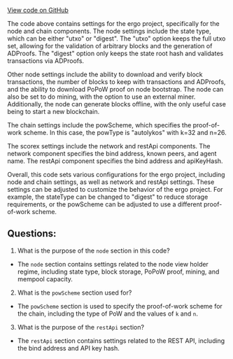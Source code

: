 [View code on GitHub](https://github.com/ergoplatform/ergo/src/it/resources/devnetTemplate.conf)

The code above contains settings for the ergo project, specifically for the node and chain components. The node settings include the state type, which can be either "utxo" or "digest". The "utxo" option keeps the full utxo set, allowing for the validation of arbitrary blocks and the generation of ADProofs. The "digest" option only keeps the state root hash and validates transactions via ADProofs. 

Other node settings include the ability to download and verify block transactions, the number of blocks to keep with transactions and ADProofs, and the ability to download PoPoW proof on node bootstrap. The node can also be set to do mining, with the option to use an external miner. Additionally, the node can generate blocks offline, with the only useful case being to start a new blockchain. 

The chain settings include the powScheme, which specifies the proof-of-work scheme. In this case, the powType is "autolykos" with k=32 and n=26. 

The scorex settings include the network and restApi components. The network component specifies the bind address, known peers, and agent name. The restApi component specifies the bind address and apiKeyHash. 

Overall, this code sets various configurations for the ergo project, including node and chain settings, as well as network and restApi settings. These settings can be adjusted to customize the behavior of the ergo project. For example, the stateType can be changed to "digest" to reduce storage requirements, or the powScheme can be adjusted to use a different proof-of-work scheme.
## Questions: 
 1. What is the purpose of the `node` section in this code?
- The `node` section contains settings related to the node view holder regime, including state type, block storage, PoPoW proof, mining, and mempool capacity.

2. What is the `powScheme` section used for?
- The `powScheme` section is used to specify the proof-of-work scheme for the chain, including the type of PoW and the values of `k` and `n`.

3. What is the purpose of the `restApi` section?
- The `restApi` section contains settings related to the REST API, including the bind address and API key hash.